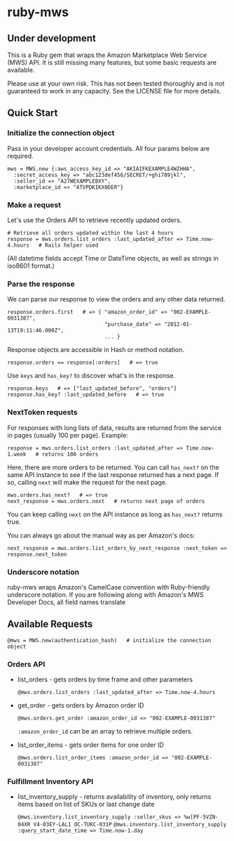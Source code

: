 ruby-mws
========

Under development
-----------------

This is a Ruby gem that wraps the Amazon Marketplace Web Service (MWS) API. It is still missing many features, but some basic requests are available.

Please use at your own risk. This has not been tested thoroughly and is not guaranteed to work in any capacity. See the LICENSE file for more details.

Quick Start
-----------

### Initialize the connection object

Pass in your developer account credentials. All four params below are required.

    mws = MWS.new {:aws_access_key_id => "AKIAIFKEXAMPLE4WZHHA",
      :secret_access_key => "abc123def456/SECRET/+ghi789jkl",
      :seller_id => "A27WEXAMPLEBXY",
      :marketplace_id => "ATVPDKIKX0DER"}

### Make a request

Let's use the Orders API to retrieve recently updated orders.

    # Retrieve all orders updated within the last 4 hours
    response = mws.orders.list_orders :last_updated_after => Time.now-4.hours   # Rails helper used

(All datetime fields accept Time or DateTime objects, as well as strings in iso8601 format.)

### Parse the response

We can parse our response to view the orders and any other data returned.

    response.orders.first   # => { "amazon_order_id" => "002-EXAMPLE-0031387",
                                   "purchase_date" => "2012-01-13T19:11:46.000Z",
                                   ... }

Response objects are accessible in Hash or method notation.

    response.orders == response[:orders]   # => true

Use `keys` and `has_key?` to discover what's in the response.

    response.keys   # => ["last_updated_before", "orders"]
    response.has_key? :last_updated_before   # => true

### NextToken requests

For responses with long lists of data, results are returned from the service in pages (usually 100 per page). Example:

    response = mws.orders.list_orders :last_updated_after => Time.now-1.week   # returns 100 orders

Here, there are more orders to be returned. You can call `has_next?` on the same API instance to see if the last response returned has a next page. If so, calling `next` will make the request for the next page.

    mws.orders.has_next?   # => true
    next_response = mws.orders.next   # returns next page of orders

You can keep calling `next` on the API instance as long as `has_next?` returns true.

You can always go about the manual way as per Amazon's docs:

    next_response = mws.orders.list_orders_by_next_response :next_token => response.next_token

### Underscore notation

ruby-mws wraps Amazon's CamelCase convention with Ruby-friendly underscore notation. If you are following along with Amazon's MWS Developer Docs, all field names translate

Available Requests
------------------

    @mws = MWS.new(authentication_hash)   # initialize the connection object

### Orders API

* list_orders - gets orders by time frame and other parameters

    `@mws.orders.list_orders :last_updated_after => Time.now-4.hours`

* get_order - gets orders by Amazon order ID

    `@mws.orders.get_order :amazon_order_id => "002-EXAMPLE-0031387"`

    `:amazon_order_id` can be an array to retrieve multiple orders.

* list_order_items - gets order items for one order ID

    `@mws.orders.list_order_items :amazon_order_id => "002-EXAMPLE-0031387"`

### Fulfillment Inventory API

* list_inventory_supply - returns availability of inventory, only returns items based on list of SKUs or last change date

  `@mws.inventory.list_inventory_supply :seller_skus => %w[PF-5VZN-04XR V4-03EY-LAL1 OC-TUKC-031P`
  `@mws.inventory.list_inventory_supply :query_start_date_time => Time.now-1.day`